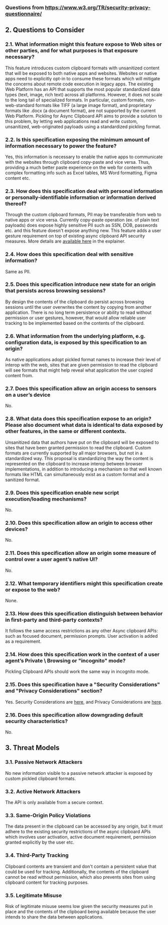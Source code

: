 ### Questions from https://www.w3.org/TR/security-privacy-questionnaire/

## 2. Questions to Consider

### 2.1. What information might this feature expose to Web sites or other parties, and for what purposes is that exposure necessary?

This feature introduces custom clipboard formats with unsanitized content that will be exposed to both native apps and websites. Websites or native apps need to explicitly opt-in to consume these formats which will mitigate the concerns about remote code execution in legacy apps. The existing Web Platform has an API that supports the most popular standardized data types (text, image, rich text) across all platforms. However, it does not scale to the long tail of specialized formats. In particular, custom formats, non-web-standard formats like TIFF (a large image format), and proprietary formats like .docx (a document format), are not supported by the current Web Platform. Pickling for Async Clipboard API aims to provide a solution to this problem, by letting web applications read and write custom, unsanitized, web-originated payloads using a standardized pickling format.

### 2.2. Is this specification exposing the minimum amount of information necessary to power the feature?

Yes, this information is necessary to enable the native apps to communicate with the websites through clipboard copy-paste and vice versa. Thus, providing a much better paste experience on the web for contents with complex formatting info such as Excel tables, MS Word formatting, Figma content etc.

### 2.3. How does this specification deal with personal information or personally-identifiable information or information derived thereof?

Through the custom clipboard formats, PII may be transferable from web to native apps or vice versa. Currently copy-paste operation (ex. of plain text payloads) does expose highly sensitive PII such as SSN, DOB, passwords etc. and this feature doesn't expose anything new. This feature adds a user gesture requirement on top of existing async clipboard API security measures.  More details are [available here](https://github.com/dway123/clipboard-pickling/blob/main/explainer.md#user-gesture-requirement) in the explainer.

### 2.4. How does this specification deal with sensitive information?

Same as PII.

### 2.5. Does this specification introduce new state for an origin that persists across browsing sessions?

By design the contents of the clipboard do persist across browsing sessions until the user overwrites the content by copying from another application.  There is no long term persistence or ability to read without permission or user gestures, however, that would allow reliable user tracking to be implemented based on the contents of the clipboard.

### 2.6. What information from the underlying platform, e.g. configuration data, is exposed by this specification to an origin?

As native applications adopt pickled format names to increase their level of interop with the web, sites that are given permission to read the clipboard will see formats that might help reveal what application the user copied content from.

### 2.7. Does this specification allow an origin access to sensors on a user’s device

No.

### 2.8. What data does this specification expose to an origin? Please also document what data is identical to data exposed by other features, in the same or different contexts.

Unsanitized data that authors have put on the clipboard will be exposed to sites that have been granted permission to read the clipboard. 
Custom formats are currently supported by all major browsers, but not in a standardized way.  This proposal is standardizing the way the content is represented on the clipboard to increase interop between browser implementations, in addition to introducing a mechanism so that well known formats like HTML can simultaneously exist as a custom format and a sanitized format.

### 2.9. Does this specification enable new script execution/loading mechanisms?

No.

### 2.10. Does this specification allow an origin to access other devices?

No.

### 2.11. Does this specification allow an origin some measure of control over a user agent’s native UI?

No.

### 2.12. What temporary identifiers might this specification create or expose to the web?

None.

### 2.13. How does this specification distinguish between behavior in first-party and third-party contexts?

It follows the same access restrictions as any other Async clipboard APIs: such as focused document, permission prompts. User activation is added as a requirement.

### 2.14. How does this specification work in the context of a user agent’s Private \ Browsing or "incognito" mode?

Pickling Clipboard APIs should work the same way in incognito mode.

### 2.15. Does this specification have a "Security Considerations" and "Privacy Considerations" section?

Yes. Security Considerations are [here](https://www.w3.org/TR/clipboard-apis/#security), and Privacy Considerations are [here](https://www.w3.org/TR/clipboard-apis/#privacy).

### 2.16. Does this specification allow downgrading default security characteristics?

No.

## 3. Threat Models

### 3.1. Passive Network Attackers

No new information visible to a passive network attacker is exposed by custom pickled clipboard formats.

### 3.2. Active Network Attackers

The API is only available from a secure context.

### 3.3. Same-Origin Policy Violations

The data present in the clipboard can be accessed by any origin, but it must adhere to the existing security restrictions of the async clipboard APIs which involves user activation, active document requirement, permission granted explicitly by the user etc.

### 3.4. Third-Party Tracking

Clipboard contents are transient and don't contain a persistent value that could be used for tracking.  Additionally, the contents of the clipboard cannot be read without permission, which also prevents sites from using clipboard content for tracking purposes.

### 3.5. Legitimate Misuse

Risk of legitimate misuse seems low given the security measures put in place and the contents of the clipboard being available because the user intends to share the data between applications.